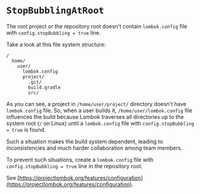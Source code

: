# `StopBubblingAtRoot`

The root project or the repository root doesn't contain `lombok.config` file with `config.stopBubbling = true` line.

Take a look at this file system structure:

```
/
  home/
    user/
      lombok.config
      project/
        .git/
        build.gradle
        src/
```

As you can see, a project in `/home/user/project/` directory doesn't have `lombok.config` file. So, when a user builds it, `/home/user/lombok.config` file influences the build because Lombok traverses all directories up to the system root (`/` on Linux) until a `lombok.config` file with `config.stopBubbling = true` is found.

Such a situation makes the build system dependent, leading to inconsistencies and much harder collaboration among team members.

To prevent such situations, create a `lombok.config` file with `config.stopBubbling = true` line in the repository root.

See [https://projectlombok.org/features/configuration](https://projectlombok.org/features/configuration).

